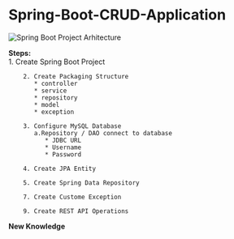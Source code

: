 # Spring-Boot-CRUD-Application
![Spring Boot Project Arhitecture](https://user-images.githubusercontent.com/49694359/146692210-bbed65a8-44c4-4769-927c-2ec707b41542.JPG)

**Steps:**  
        1. Create Spring Boot Project
        
        2. Create Packaging Structure
           * controller
           * service
           * repository
           * model
           * exception
           
        3. Configure MySQL Database
           a.Repository / DAO connect to database
              * JDBC URL
              * Username
              * Password
              
        4. Create JPA Entity
        
        5. Create Spring Data Repository
        
        7. Create Custome Exception
        
        9. Create REST API Operations
        
 **New Knowledge**
